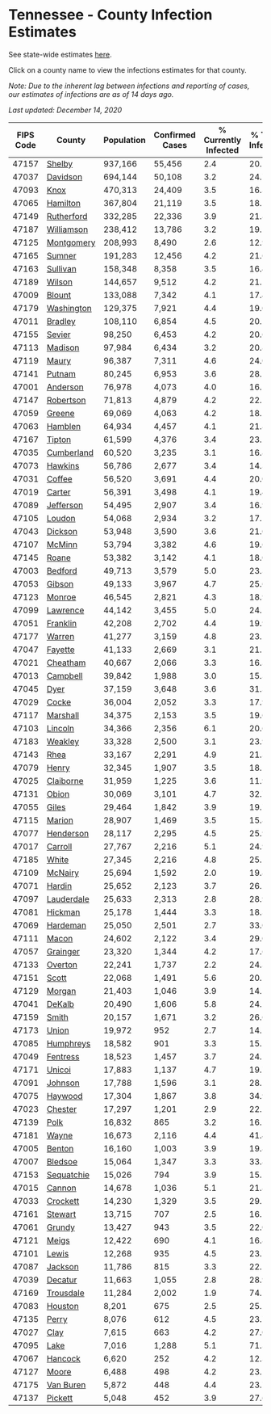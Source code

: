 # Tennessee - County Infection Estimates

See state-wide estimates [here](/infections/us-tn).

Click on a county name to view the infections estimates for that county.

*Note: Due to the inherent lag between infections and reporting of cases, our estimates of infections are as of 14 days ago.*

*Last updated: December 14, 2020*

|   FIPS Code |                   County |   Population |   Confirmed Cases |   % Currently Infected |   % Total Infected |
|-------------|--------------------------|--------------|-------------------|------------------------|--------------------|
|       47157 |         [Shelby](shelby) |      937,166 |            55,456 |                    2.4 |               20.1 |
|       47037 |     [Davidson](davidson) |      694,144 |            50,108 |                    3.2 |               24.7 |
|       47093 |             [Knox](knox) |      470,313 |            24,409 |                    3.5 |               16.3 |
|       47065 |     [Hamilton](hamilton) |      367,804 |            21,119 |                    3.5 |               18.5 |
|       47149 | [Rutherford](rutherford) |      332,285 |            22,336 |                    3.9 |               21.8 |
|       47187 | [Williamson](williamson) |      238,412 |            13,786 |                    3.2 |               19.1 |
|       47125 | [Montgomery](montgomery) |      208,993 |             8,490 |                    2.6 |               12.9 |
|       47165 |         [Sumner](sumner) |      191,283 |            12,456 |                    4.2 |               21.6 |
|       47163 |     [Sullivan](sullivan) |      158,348 |             8,358 |                    3.5 |               16.4 |
|       47189 |         [Wilson](wilson) |      144,657 |             9,512 |                    4.2 |               21.2 |
|       47009 |         [Blount](blount) |      133,088 |             7,342 |                    4.1 |               17.4 |
|       47179 | [Washington](washington) |      129,375 |             7,921 |                    4.4 |               19.0 |
|       47011 |       [Bradley](bradley) |      108,110 |             6,854 |                    4.5 |               20.2 |
|       47155 |         [Sevier](sevier) |       98,250 |             6,453 |                    4.2 |               20.6 |
|       47113 |       [Madison](madison) |       97,984 |             6,434 |                    3.2 |               20.8 |
|       47119 |           [Maury](maury) |       96,387 |             7,311 |                    4.6 |               24.0 |
|       47141 |         [Putnam](putnam) |       80,245 |             6,953 |                    3.6 |               28.1 |
|       47001 |     [Anderson](anderson) |       76,978 |             4,073 |                    4.0 |               16.1 |
|       47147 |   [Robertson](robertson) |       71,813 |             4,879 |                    4.2 |               22.1 |
|       47059 |         [Greene](greene) |       69,069 |             4,063 |                    4.2 |               18.2 |
|       47063 |       [Hamblen](hamblen) |       64,934 |             4,457 |                    4.1 |               21.8 |
|       47167 |         [Tipton](tipton) |       61,599 |             4,376 |                    3.4 |               23.2 |
|       47035 | [Cumberland](cumberland) |       60,520 |             3,235 |                    3.1 |               16.8 |
|       47073 |       [Hawkins](hawkins) |       56,786 |             2,677 |                    3.4 |               14.3 |
|       47031 |         [Coffee](coffee) |       56,520 |             3,691 |                    4.4 |               20.0 |
|       47019 |         [Carter](carter) |       56,391 |             3,498 |                    4.1 |               19.4 |
|       47089 |   [Jefferson](jefferson) |       54,495 |             2,907 |                    3.4 |               16.9 |
|       47105 |         [Loudon](loudon) |       54,068 |             2,934 |                    3.2 |               17.1 |
|       47043 |       [Dickson](dickson) |       53,948 |             3,590 |                    3.6 |               21.0 |
|       47107 |         [McMinn](mcminn) |       53,794 |             3,382 |                    4.6 |               19.6 |
|       47145 |           [Roane](roane) |       53,382 |             3,142 |                    4.1 |               18.0 |
|       47003 |       [Bedford](bedford) |       49,713 |             3,579 |                    5.0 |               23.3 |
|       47053 |         [Gibson](gibson) |       49,133 |             3,967 |                    4.7 |               25.6 |
|       47123 |         [Monroe](monroe) |       46,545 |             2,821 |                    4.3 |               18.9 |
|       47099 |     [Lawrence](lawrence) |       44,142 |             3,455 |                    5.0 |               24.2 |
|       47051 |     [Franklin](franklin) |       42,208 |             2,702 |                    4.4 |               19.9 |
|       47177 |         [Warren](warren) |       41,277 |             3,159 |                    4.8 |               23.2 |
|       47047 |       [Fayette](fayette) |       41,133 |             2,669 |                    3.1 |               21.1 |
|       47021 |     [Cheatham](cheatham) |       40,667 |             2,066 |                    3.3 |               16.3 |
|       47013 |     [Campbell](campbell) |       39,842 |             1,988 |                    3.0 |               15.3 |
|       47045 |             [Dyer](dyer) |       37,159 |             3,648 |                    3.6 |               31.3 |
|       47029 |           [Cocke](cocke) |       36,004 |             2,052 |                    3.3 |               17.9 |
|       47117 |     [Marshall](marshall) |       34,375 |             2,153 |                    3.5 |               19.6 |
|       47103 |       [Lincoln](lincoln) |       34,366 |             2,356 |                    6.1 |               20.6 |
|       47183 |       [Weakley](weakley) |       33,328 |             2,500 |                    3.1 |               23.9 |
|       47143 |             [Rhea](rhea) |       33,167 |             2,291 |                    4.9 |               21.3 |
|       47079 |           [Henry](henry) |       32,345 |             1,907 |                    3.5 |               18.5 |
|       47025 |   [Claiborne](claiborne) |       31,959 |             1,225 |                    3.6 |               11.9 |
|       47131 |           [Obion](obion) |       30,069 |             3,101 |                    4.7 |               32.7 |
|       47055 |           [Giles](giles) |       29,464 |             1,842 |                    3.9 |               19.7 |
|       47115 |         [Marion](marion) |       28,907 |             1,469 |                    3.5 |               15.8 |
|       47077 |   [Henderson](henderson) |       28,117 |             2,295 |                    4.5 |               25.9 |
|       47017 |       [Carroll](carroll) |       27,767 |             2,216 |                    5.1 |               24.9 |
|       47185 |           [White](white) |       27,345 |             2,216 |                    4.8 |               25.1 |
|       47109 |       [McNairy](mcnairy) |       25,694 |             1,592 |                    2.0 |               19.8 |
|       47071 |         [Hardin](hardin) |       25,652 |             2,123 |                    3.7 |               26.2 |
|       47097 | [Lauderdale](lauderdale) |       25,633 |             2,313 |                    2.8 |               28.9 |
|       47081 |       [Hickman](hickman) |       25,178 |             1,444 |                    3.3 |               18.3 |
|       47069 |     [Hardeman](hardeman) |       25,050 |             2,501 |                    2.7 |               33.0 |
|       47111 |           [Macon](macon) |       24,602 |             2,122 |                    3.4 |               29.0 |
|       47057 |     [Grainger](grainger) |       23,320 |             1,344 |                    4.2 |               17.6 |
|       47133 |       [Overton](overton) |       22,241 |             1,737 |                    2.2 |               24.3 |
|       47151 |           [Scott](scott) |       22,068 |             1,491 |                    5.6 |               20.5 |
|       47129 |         [Morgan](morgan) |       21,403 |             1,046 |                    3.9 |               14.5 |
|       47041 |         [DeKalb](dekalb) |       20,490 |             1,606 |                    5.8 |               24.2 |
|       47159 |           [Smith](smith) |       20,157 |             1,671 |                    3.2 |               26.6 |
|       47173 |           [Union](union) |       19,972 |               952 |                    2.7 |               14.2 |
|       47085 |   [Humphreys](humphreys) |       18,582 |               901 |                    3.3 |               15.2 |
|       47049 |     [Fentress](fentress) |       18,523 |             1,457 |                    3.7 |               24.1 |
|       47171 |         [Unicoi](unicoi) |       17,883 |             1,137 |                    4.7 |               19.7 |
|       47091 |       [Johnson](johnson) |       17,788 |             1,596 |                    3.1 |               28.5 |
|       47075 |       [Haywood](haywood) |       17,304 |             1,867 |                    3.8 |               34.9 |
|       47023 |       [Chester](chester) |       17,297 |             1,201 |                    2.9 |               22.2 |
|       47139 |             [Polk](polk) |       16,832 |               865 |                    3.2 |               16.2 |
|       47181 |           [Wayne](wayne) |       16,673 |             2,116 |                    4.4 |               41.4 |
|       47005 |         [Benton](benton) |       16,160 |             1,003 |                    3.9 |               19.8 |
|       47007 |       [Bledsoe](bledsoe) |       15,064 |             1,347 |                    3.3 |               33.8 |
|       47153 | [Sequatchie](sequatchie) |       15,026 |               794 |                    3.9 |               15.1 |
|       47015 |         [Cannon](cannon) |       14,678 |             1,036 |                    5.1 |               21.8 |
|       47033 |     [Crockett](crockett) |       14,230 |             1,329 |                    3.5 |               29.5 |
|       47161 |       [Stewart](stewart) |       13,715 |               707 |                    2.5 |               16.1 |
|       47061 |         [Grundy](grundy) |       13,427 |               943 |                    3.5 |               22.0 |
|       47121 |           [Meigs](meigs) |       12,422 |               690 |                    4.1 |               16.8 |
|       47101 |           [Lewis](lewis) |       12,268 |               935 |                    4.5 |               23.7 |
|       47087 |       [Jackson](jackson) |       11,786 |               815 |                    3.3 |               22.1 |
|       47039 |       [Decatur](decatur) |       11,663 |             1,055 |                    2.8 |               28.9 |
|       47169 |   [Trousdale](trousdale) |       11,284 |             2,002 |                    1.9 |               74.5 |
|       47083 |       [Houston](houston) |        8,201 |               675 |                    2.5 |               25.2 |
|       47135 |           [Perry](perry) |        8,076 |               612 |                    4.5 |               23.7 |
|       47027 |             [Clay](clay) |        7,615 |               663 |                    4.2 |               27.0 |
|       47095 |             [Lake](lake) |        7,016 |             1,288 |                    5.1 |               71.3 |
|       47067 |       [Hancock](hancock) |        6,620 |               252 |                    4.2 |               12.3 |
|       47127 |           [Moore](moore) |        6,488 |               498 |                    4.2 |               23.2 |
|       47175 |   [Van Buren](van-buren) |        5,872 |               448 |                    4.4 |               23.7 |
|       47137 |       [Pickett](pickett) |        5,048 |               452 |                    3.9 |               27.6 |